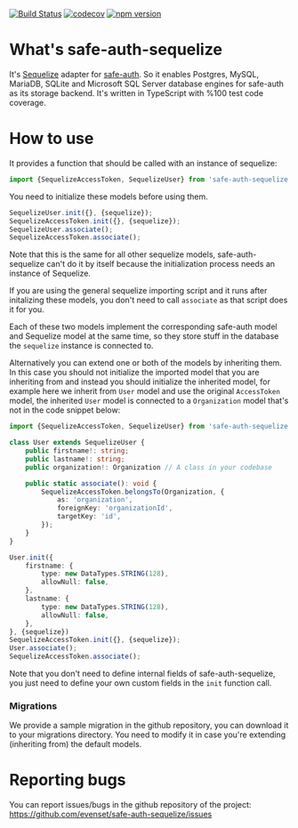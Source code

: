 [![Build Status](https://travis-ci.com/evenset/safe-auth-sequelize.svg?branch=development)](https://travis-ci.com/evenset/safe-auth-sequelize)
[![codecov](https://codecov.io/gh/evenset/safe-auth-sequelize/branch/development/graph/badge.svg)](https://codecov.io/gh/evenset/safe-auth-sequelize)
[![npm version](https://badge.fury.io/js/safe-auth-sequelize.svg)](https://badge.fury.io/js/safe-auth-sequelize)

# What's safe-auth-sequelize
It's [Sequelize](https://github.com/sequelize/sequelize) adapter for
[safe-auth](https://github.com/evenset/safe-auth). So it enables Postgres,
MySQL, MariaDB, SQLite and Microsoft SQL Server database engines for safe-auth
as its storage backend.
It's written in TypeScript with %100 test code coverage.

# How to use

It provides a function that should be called with an instance of sequelize:

```typescript
import {SequelizeAccessToken, SequelizeUser} from 'safe-auth-sequelize';
```

You need to initialize these models before using them.

```typescript
SequelizeUser.init({}, {sequelize});
SequelizeAccessToken.init({}, {sequelize});
SequelizeUser.associate();
SequelizeAccessToken.associate();
```

Note that this is the same for all other sequelize models, safe-auth-sequelize
can't do it by itself because the initialization process needs an instance of
Sequelize.

If you are using the general sequelize importing script and it runs after
initalizing these models, you don't need to call `associate` as that script
does it for you.

Each of these two models implement the corresponding safe-auth model and
Sequelize model at the same time, so they store stuff in the database the
`sequelize` instance is connected to.

Alternatively you can extend one or both of the models by inheriting them. In
this case you should not initialize the imported model that you are inheriting
from and instead you should initialize the inherited model, for example here we
inherit from `User` model and use the original `AccessToken` model, the
inherited `User` model is connected to a `Organization` model that's not in the
code snippet below:

```typescript
import {SequelizeAccessToken, SequelizeUser} from 'safe-auth-sequelize';

class User extends SequelizeUser {
    public firstname!: string;
    public lastname!: string;
    public organization!: Organization // A class in your codebase

    public static associate(): void {
        SequelizeAccessToken.belongsTo(Organization, {
            as: 'organization',
            foreignKey: 'organizationId',
            targetKey: 'id',
        });
    }
}

User.init({
    firstname: {
        type: new DataTypes.STRING(128),
        allowNull: false,
    },
    lastname: {
        type: new DataTypes.STRING(128),
        allowNull: false,
    },
}, {sequelize})
SequelizeAccessToken.init({}, {sequelize});
User.associate();
SequelizeAccessToken.associate();
```

Note that you don't need to define internal fields of safe-auth-sequelize,
you just need to define your own custom fields in the `init` function call.

### Migrations

We provide a sample migration in the github repository, you can download it to
your migrations directory.
You need to modify it in case you're extending (inheriting from) the default
models.


# Reporting bugs

You can report issues/bugs in the github repository of the project:
https://github.com/evenset/safe-auth-sequelize/issues
